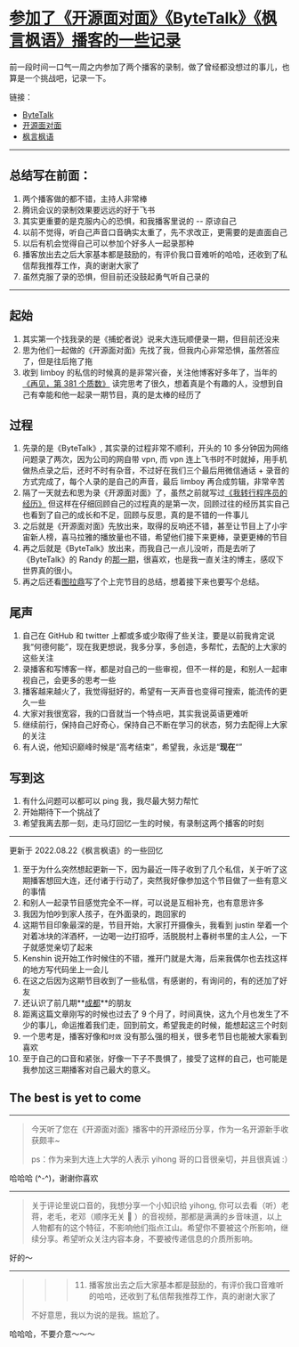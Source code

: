 # [参加了《开源面对面》《ByteTalk》《枫言枫语》播客的一些记录](https://github.com/yihong0618/gitblog/issues/223)

前一段时间一口气一周之内参加了两个播客的录制，做了曾经都没想过的事儿，也算是一个挑战吧，记录一下。

链接：
- [ByteTalk](https://www.xiaoyuzhoufm.com/episode/619c9a7515e2f7df2eca996e)
- [开源面对面](https://www.youtube.com/watch?v=yBmS03iiVco)
- [枫言枫语](https://justinyan.me/post/4863)

---

## 总结写在前面：
1. 两个播客做的都不错，主持人非常棒
2. 腾讯会议的录制效果要远远的好于飞书
3. 其实更重要的是克服内心的恐惧，和我播客里说的 -- 原谅自己
4. 以前不觉得，听自己声音口音确实太重了，先不求改正，更需要的是直面自己
5. 以后有机会觉得自己可以参加个好多人一起录那种
6. 播客放出去之后大家基本都是鼓励的，有评价我口音难听的哈哈，还收到了私信帮我推荐工作，真的谢谢大家了
7. 虽然克服了录的恐惧，但目前还没鼓起勇气听自己录的
---
## 起始
1. 其实第一个找我录的是《捕蛇者说》说来大连玩顺便录一期，但目前还没来
2. 思为他们一起做的《开源面对面》先找了我，但我内心非常恐惧，虽然答应了，但是往后拖了拖
3. 收到 limboy 的私信的时候真的是非常兴奋，关注他博客好多年了，当年的[《再见，第 381 个质数》](https://limboy.me/2017/12/26/summary-of-2017/) 读完思考了很久，想着真是个有趣的人，没想到自己有幸能和他一起录一期节目，真的是太棒的经历了
## 过程
1. 先录的是《ByteTalk》, 其实录的过程非常不顺利，开头的 10 多分钟因为网络问题录了两次，因为公司的网自带 vpn, 而 vpn 连上飞书时不时就掉，用手机做热点录之后，还时不时有杂音，不过好在我们三个最后用微信通话 + 录音的方式完成了，每个人录的是自己的声音，最后 limboy 再合成剪辑，非常辛苦
2. 隔了一天就去和思为录《开源面对面》了，虽然之前就写过[《我转行程序员的经历》](https://github.com/yihong0618/gitblog/issues/186) 但这样在仔细回顾自己的过程真的是第一次，回顾过往的经历其实自己也看到了自己的成长和不足，回顾与反思，真的是不错的一件事儿
3. 之后就是《开源面对面》先放出来，取得的反响还不错，甚至让节目上了小宇宙新人榜，喜马拉雅的播放量也不错，希望他们接下来更棒，录更更棒的节目
4. 再之后就是《ByteTalk》放出来，而我自己一点儿没听，而是去听了《ByteTalk》的 Randy 的[那一期](https://www.xiaoyuzhoufm.com/episode/61948a3ee2550ba6b3fa8f2b)，很喜欢，也是我一直关注的博主，感叹下世界真的很小。
5. 再之后还看[图拉鼎](https://imtx.me/blog/talk-about-my-indie-developer-experience-on-bytetalk/)写了个上完节目的总结，想着接下来也要写个总结。
## 尾声
1. 自己在 GitHub 和 twitter 上都或多或少取得了些关注，要是以前我肯定说我“何德何能”，现在我更想说，我多分享，多创造，多帮忙，去配的上大家的这些关注
2. 录播客和写博客一样，都是对自己的一些审视，但不一样的是，和别人一起审视自己，会更多的思考一些
3. 播客越来越火了，我觉得挺好的，希望有一天声音也变得可搜索，能流传的更久一些
4. 大家对我很宽容，我的口音就当一个特点吧，其实我说英语更难听
5. 继续前行，保持自己好奇心，保持自己不断在学习的状态，努力去配得上大家的关注
6. 有人说，他知识巅峰时候是“高考结束”，希望我，永远是“**现在**“”
## 写到这
1. 有什么问题可以都可以 ping 我，我尽最大努力帮忙
2. 开始期待下一个挑战了
3. 希望我离去那一刻，走马灯回忆一生的时候，有录制这两个播客的时刻

---

更新于 2022.08.22《枫言枫语》的一些回忆

1. 至于为什么突然想起更新一下，因为最近一阵子收到了几个私信，关于听了这期播客想回大连，还付诸于行动了，突然我好像参加这个节目做了一些有意义的事情
2. 和别人一起录节目感觉完全不一样，可以说是互相补充，也有意思许多
3. 我因为怕吵到家人孩子，在外面录的，跑回家的
4. 这期节目印象最深的是，节目开始，大家打开摄像头，我看到 justin 举着一个对着冰块的洋酒杯，一边喝一边打招呼，活脱脱村上春树书里的主人公，一下子就感觉亲切了起来
5. Kenshin 说开始工作时候住的不错，推开门就是大海，后来我偶尔也去找这样的地方写代码坐上一会儿
6. 在这之后因为这期节目收到了一些私信，有感谢的，有询问的，有的还加了好友
7. 还认识了前几期**[成都](https://justinyan.me/post/4751)**的朋友
8. 距离这篇文章刚写的时候也过去了 9 个月了，时间真快，这九个月也发生了不少的事儿，命运推着我们走，回到前文，希望我走的时候，能想起这三个时刻
9. 一个思考是，播客好像和`时效` 没有那么强的相关，很多老节目也能被大家看到喜欢
10. 至于自己的口音和紧张，好像一下子不畏惧了，接受了这样的自己，也可能是我参加这三期播客对自己最大的意义。


## The best is yet to come

---

> 今天听了您在《开源面对面》播客中的开源经历分享，作为一名开源新手收获颇丰~
> 
> ps：作为来到大连上大学的人表示 yihong 哥的口音很亲切，并且很真诚 :）

哈哈哈 (^-^)，谢谢你喜欢

---

> 关于评论里说口音的，我想分享一个小知识给 yihong, 你可以去看（听）老蒋，老毛，老邓（顺序无关 🐶 ）的音视频，那都是满满的乡音味道，以上人物都有的这个特征，不影响他们指点江山。希望你不要被这个所影响，继续分享。希望听众关注内容本身，不要被传递信息的介质所影响。

好的～

---

> > > 11. 播客放出去之后大家基本都是鼓励的，有评价我口音难听的哈哈，还收到了私信帮我推荐工作，真的谢谢大家了
> 
> 不好意思，我以为说的是我。尴尬了。

哈哈哈，不要介意～～～